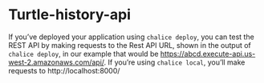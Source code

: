 # Turtle-history-api
If you’ve deployed your application using `chalice deploy`, 
you can test the REST API by making requests to the Rest API URL, shown in the output of `chalice deploy`, 
in our example that would be https://abcd.execute-api.us-west-2.amazonaws.com/api/. 
If you’re using `chalice local`, you’ll make requests to http://localhost:8000/
